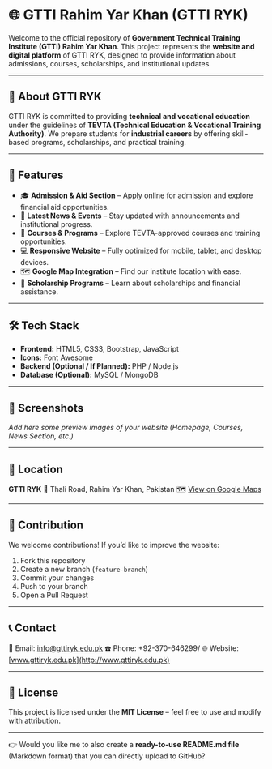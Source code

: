 # 🌐 GTTI Rahim Yar Khan (GTTI RYK)

Welcome to the official repository of **Government Technical Training Institute (GTTI) Rahim Yar Khan**.
This project represents the **website and digital platform** of GTTI RYK, designed to provide information about admissions, courses, scholarships, and institutional updates.

---

## 📌 About GTTI RYK

GTTI RYK is committed to providing **technical and vocational education** under the guidelines of **TEVTA (Technical Education & Vocational Training Authority)**.
We prepare students for **industrial careers** by offering skill-based programs, scholarships, and practical training.

---

## 🚀 Features

* 🎓 **Admission & Aid Section** – Apply online for admission and explore financial aid opportunities.
* 📢 **Latest News & Events** – Stay updated with announcements and institutional progress.
* 🏫 **Courses & Programs** – Explore TEVTA-approved courses and training opportunities.
* 💻 **Responsive Website** – Fully optimized for mobile, tablet, and desktop devices.
* 🗺️ **Google Map Integration** – Find our institute location with ease.
* 📂 **Scholarship Programs** – Learn about scholarships and financial assistance.

---

## 🛠️ Tech Stack

* **Frontend:** HTML5, CSS3, Bootstrap, JavaScript
* **Icons:** Font Awesome
* **Backend (Optional / If Planned):** PHP / Node.js
* **Database (Optional):** MySQL / MongoDB

---

## 📸 Screenshots

*Add here some preview images of your website (Homepage, Courses, News Section, etc.)*

---

## 📍 Location

**GTTI RYK**
📌 Thali Road, Rahim Yar Khan, Pakistan
🗺️ [View on Google Maps](https://www.google.com/maps/place/Thali+Rd,+Rahim+Yar+Khan,+Pakistan/)

---

## 🤝 Contribution

We welcome contributions!
If you’d like to improve the website:

1. Fork this repository
2. Create a new branch (`feature-branch`)
3. Commit your changes
4. Push to your branch
5. Open a Pull Request

---

## 📞 Contact

📧 Email: [info@gttiryk.edu.pk](mailto:info@gttiryk.edu.pk)
☎️ Phone: +92-370-646299/
🌐 Website: [www.gttiryk.edu.pk](http://www.gttiryk.edu.pk)

---

## 📄 License

This project is licensed under the **MIT License** – feel free to use and modify with attribution.

---

👉 Would you like me to also create a **ready-to-use README.md file** (Markdown format) that you can directly upload to GitHub?
